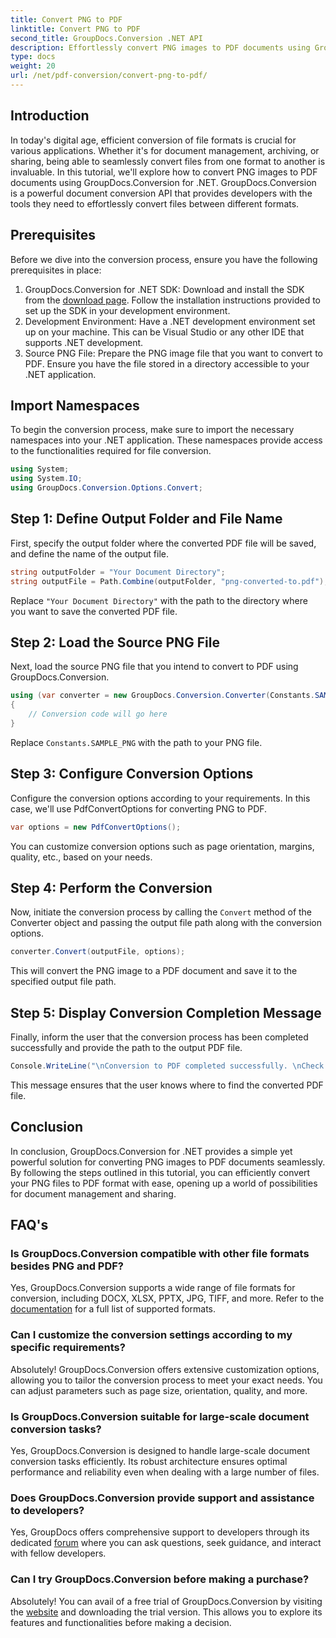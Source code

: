```yaml
---
title: Convert PNG to PDF
linktitle: Convert PNG to PDF
second_title: GroupDocs.Conversion .NET API
description: Effortlessly convert PNG images to PDF documents using GroupDocs.Conversion for .NET. Simple steps for seamless file format conversion.
type: docs
weight: 20
url: /net/pdf-conversion/convert-png-to-pdf/
---
```

## Introduction
In today's digital age, efficient conversion of file formats is crucial for various applications. Whether it's for document management, archiving, or sharing, being able to seamlessly convert files from one format to another is invaluable. In this tutorial, we'll explore how to convert PNG images to PDF documents using GroupDocs.Conversion for .NET. GroupDocs.Conversion is a powerful document conversion API that provides developers with the tools they need to effortlessly convert files between different formats.
## Prerequisites
Before we dive into the conversion process, ensure you have the following prerequisites in place:
1. GroupDocs.Conversion for .NET SDK: Download and install the SDK from the [download page](https://releases.groupdocs.com/conversion/net/). Follow the installation instructions provided to set up the SDK in your development environment.
2. Development Environment: Have a .NET development environment set up on your machine. This can be Visual Studio or any other IDE that supports .NET development.
3. Source PNG File: Prepare the PNG image file that you want to convert to PDF. Ensure you have the file stored in a directory accessible to your .NET application.

## Import Namespaces
To begin the conversion process, make sure to import the necessary namespaces into your .NET application. These namespaces provide access to the functionalities required for file conversion.
```csharp
using System;
using System.IO;
using GroupDocs.Conversion.Options.Convert;
```

## Step 1: Define Output Folder and File Name
First, specify the output folder where the converted PDF file will be saved, and define the name of the output file.
```csharp
string outputFolder = "Your Document Directory";
string outputFile = Path.Combine(outputFolder, "png-converted-to.pdf");
```
Replace `"Your Document Directory"` with the path to the directory where you want to save the converted PDF file.
## Step 2: Load the Source PNG File
Next, load the source PNG file that you intend to convert to PDF using GroupDocs.Conversion.
```csharp
using (var converter = new GroupDocs.Conversion.Converter(Constants.SAMPLE_PNG))
{
    // Conversion code will go here
}
```
Replace `Constants.SAMPLE_PNG` with the path to your PNG file.
## Step 3: Configure Conversion Options
Configure the conversion options according to your requirements. In this case, we'll use PdfConvertOptions for converting PNG to PDF.
```csharp
var options = new PdfConvertOptions();
```
You can customize conversion options such as page orientation, margins, quality, etc., based on your needs.
## Step 4: Perform the Conversion
Now, initiate the conversion process by calling the `Convert` method of the Converter object and passing the output file path along with the conversion options.
```csharp
converter.Convert(outputFile, options);
```
This will convert the PNG image to a PDF document and save it to the specified output file path.
## Step 5: Display Conversion Completion Message
Finally, inform the user that the conversion process has been completed successfully and provide the path to the output PDF file.
```csharp
Console.WriteLine("\nConversion to PDF completed successfully. \nCheck output in {0}", outputFolder);
```
This message ensures that the user knows where to find the converted PDF file.

## Conclusion
In conclusion, GroupDocs.Conversion for .NET provides a simple yet powerful solution for converting PNG images to PDF documents seamlessly. By following the steps outlined in this tutorial, you can efficiently convert your PNG files to PDF format with ease, opening up a world of possibilities for document management and sharing.
## FAQ's
### Is GroupDocs.Conversion compatible with other file formats besides PNG and PDF?
Yes, GroupDocs.Conversion supports a wide range of file formats for conversion, including DOCX, XLSX, PPTX, JPG, TIFF, and more. Refer to the [documentation](https://reference.groupdocs.com/conversion/net/) for a full list of supported formats.
### Can I customize the conversion settings according to my specific requirements?
Absolutely! GroupDocs.Conversion offers extensive customization options, allowing you to tailor the conversion process to meet your exact needs. You can adjust parameters such as page size, orientation, quality, and more.
### Is GroupDocs.Conversion suitable for large-scale document conversion tasks?
Yes, GroupDocs.Conversion is designed to handle large-scale document conversion tasks efficiently. Its robust architecture ensures optimal performance and reliability even when dealing with a large number of files.
### Does GroupDocs.Conversion provide support and assistance to developers?
Yes, GroupDocs offers comprehensive support to developers through its dedicated [forum](https://forum.groupdocs.com/c/conversion/11) where you can ask questions, seek guidance, and interact with fellow developers.
### Can I try GroupDocs.Conversion before making a purchase?
Absolutely! You can avail of a free trial of GroupDocs.Conversion by visiting the [website](https://releases.groupdocs.com/) and downloading the trial version. This allows you to explore its features and functionalities before making a decision.
